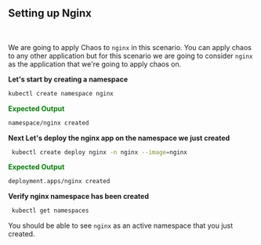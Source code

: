 <br>

## Setting up Nginx

<br>

We are going to apply Chaos to `nginx` in this scenario. You can apply chaos to any other application but for this scenario we are going to consider `nginx` as the application that we're going to apply chaos on.

**Let's start by creating a namespace**

```bash
kubectl create namespace nginx
```

<span style="color:green">**Expected Output**</span>

```bash
namespace/nginx created
```

**Next Let's deploy the nginx app on the namespace we just created**

```bash
 kubectl create deploy nginx -n nginx --image=nginx
```

<span style="color:green">**Expected Output**</span>

```bash
deployment.apps/nginx created
```

**Verify nginx namespace has been created**

```bash
 kubectl get namespaces
```

You should be able to see `nginx` as an active namespace that you just created.
